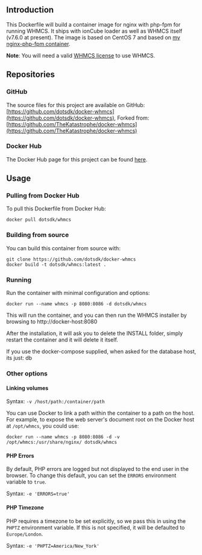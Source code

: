 ## Introduction
This Dockerfile will build a container image for nginx with php-fpm for running WHMCS. It ships with ionCube loader as well as WHMCS itself (v7.6.0 at present). The image is based on CentOS 7 and based on [my nginx-php-fpm container](https://github.com/TheKatastrophe/nginx-php-fpm).

**Note**: You will need a valid [WHMCS license](http://www.whmcs.com) to use WHMCS.

## Repositories

### GitHub
The source files for this project are available on GitHub: [https://github.com/dotsdk/docker-whmcs](https://github.com/dotsdk/docker-whmcs), Forked from: [https://github.com/TheKatastrophe/docker-whmcs](https://github.com/TheKatastrophe/docker-whmcs)

### Docker Hub
The Docker Hub page for this project can be found [here](https://hub.docker.com/r/dotsdk/whmcs/).

## Usage

### Pulling from Docker Hub
To pull this Dockerfile from Docker Hub:

	docker pull dotsdk/whmcs

### Building from source
You can build this container from source with:

	git clone https://github.com/dotsdk/docker-whmcs
	docker build -t dotsdk/whmcs:latest .

### Running
Run the container with minimal configuration and options:

	docker run --name whmcs -p 8080:8086 -d dotsdk/whmcs

This will run the container, and you can then run the WHMCS installer by browsing to http://docker-host:8080

After the installation, it will ask you to delete the INSTALL folder, simply restart the container and it will delete it itself.

If you use the docker-compose supplied, when asked for the database host, its just: db

### Other options

#### Linking volumes

Syntax: `-v /host/path:/container/path`

You can use Docker to link a path within the container to a path on the host. For example, to expose the web server's document root on the Docker host at `/opt/whmcs`, you could use:

	docker run --name whmcs -p 8080:8086 -d -v /opt/whmcs:/usr/share/nginx/ dotsdk/whmcs

#### PHP Errors

By default, PHP errors are logged but not displayed to the end user in the browser. To change this default, you can set the `ERRORS` environment variable to `true`.

Syntax: `-e 'ERRORS=true'`

#### PHP Timezone

PHP requires a timezone to be set explicitly, so we pass this in using the `PHPTZ` environment variable. If this is not specified, it will be defaulted to `Europe/London`.

Syntax: `-e 'PHPTZ=America/New_York'`

